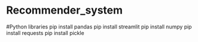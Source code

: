 # Recommender_system

#Python libraries
pip install pandas
pip install streamlit
pip install numpy
pip install requests
pip install pickle
